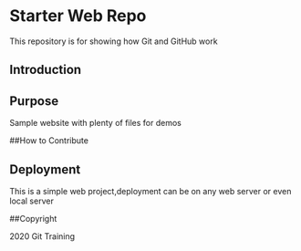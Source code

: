 # Starter Web Repo

This repository is for showing how Git and GitHub work

## Introduction

## Purpose

Sample website with plenty of files for demos

##How to Contribute

## Deployment

This is a simple web project,deployment can be on any web server or even local server

##Copyright

2020 Git Training
